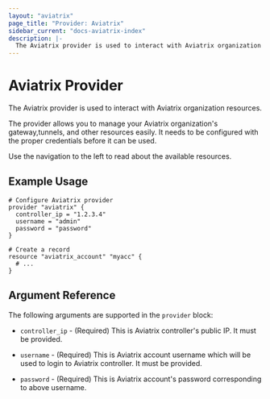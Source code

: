 ```yaml
---
layout: "aviatrix"
page_title: "Provider: Aviatrix"
sidebar_current: "docs-aviatrix-index"
description: |-
  The Aviatrix provider is used to interact with Aviatrix organization resources.
---
```


# Aviatrix Provider

The Aviatrix provider is used to interact with Aviatrix organization resources.

The provider allows you to manage your Aviatrix organization's gateway,tunnels, and other resources easily.
It needs to be configured with the proper credentials before it can be used.

Use the navigation to the left to read about the available resources.

## Example Usage

```hcl
# Configure Aviatrix provider
provider "aviatrix" {
  controller_ip = "1.2.3.4"
  username = "admin"
  password = "password"
}

# Create a record
resource "aviatrix_account" "myacc" {
  # ...
}
```

## Argument Reference

The following arguments are supported in the `provider` block:

* `controller_ip` - (Required) This is Aviatrix controller's public IP. It must be provided.

* `username` - (Required) This is  Aviatrix account username which will be used to 
  login to Aviatrix controller. It must be provided.

* `password` - (Required) This is Aviatrix account's password corresponding to above username.